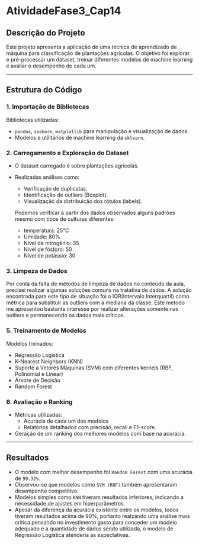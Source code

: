 # AtividadeFase3_Cap14

## **Descrição do Projeto**

Este projeto apresenta a aplicação de uma técnica de aprendizado de máquina para classificação de plantações agrícolas. O objetivo foi explorar e pré-processar um dataset, treinar diferentes modelos de machine learning e avaliar o desempenho de cada um.

---

## **Estrutura do Código**

### 1. **Importação de Bibliotecas**
Bibliotecas utilizadas:
- `pandas`, `seaborn`, `matplotlib` para manipulação e visualização de dados.
- Modelos e utilitários de machine learning da `sklearn`.

### 2. **Carregamento e Exploração do Dataset**
- O dataset carregado é sobre plantações agrícolas.
- Realizadas análises como:
  - Verificação de duplicatas.
  - Identificação de outliers (Boxplot).
  - Visualização da distribuição dos rótulos (labels).
 
  Podemos verificar a partir dos dados observados alguns padrões mesmo com tipos de culturas diferentes:
  - temperatura: 25°C
  - Umidade: 80%
  - Nível de nitrogênio: 35
  - Nível de fósforo: 50
  - Nível de potássio: 30

### 3. **Limpeza de Dados**
Por conta da falta de métodos de limpeza de dados no conteúdo da aula, precisei realizar algumas soluções comuns na tratativa de dados. A solução encontrada para este tipo de situação foi o IQR(Intervalo Interquartil) como métrica para substituir as outliers com a mediana da classe. Este metodo me apresentou bastante interesse por realizar alterações somente nas outliers e permanecendo os dados mais críticos.

### 5. **Treinamento de Modelos**
Modelos treinados:
- Regressão Logística
- K-Nearest Neighbors (KNN)
- Suporte a Vetores Máquinas (SVM) com diferentes kernels (RBF, Polinomial e Linear)
- Árvore de Decisão
- Random Forest

### 6. **Avaliação e Ranking**
- Métricas utilizadas:
  - Acurácia de cada um dos modelos
  - Relatórios detalhados com precisão, recall e F1-score.
- Geração de um ranking dos melhores modelos com base na acurácia.

---

## **Resultados**
- O modelo com melhor desempenho foi `Random Forest` com uma acurácia de `99.32%`.
- Observou-se que modelos como `SVM (RBF)` também apresentaram desempenho competitivo.
- Modelos simples como `KNN` tiveram resultados inferiores, indicando a necessidade de ajustes em hiperparâmetros.
- Apesar da diferença da acurácia existente entre os modelos, todos tiveram resultados acima de 90%, portanto realzando uma análise mais critica pensando no investimento gasto para conceder um modelo adequado e a quantidade de dados sendo utilizada, o modelo de Regressão Logistica atenderia as espectativas.
